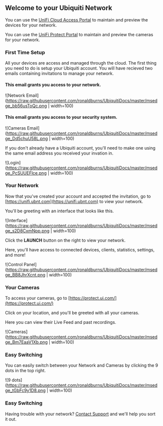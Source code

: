 ## Welcome to your Ubiquiti Network

You can use the [UniFi Cloud Access Portal](https://unifi.ubnt.com/) to maintain and preview the devices for your network.

You can use the [UniFi Protect Portal](https://protect.ui.com/) to maintain and preview the cameras for your network.

### First Time Setup

All your devices are access and managed through the cloud. The first thing you need to do is setup your Ubiquiti account.
You will have recieved two emails containing invitations to manage your network.

#### This email grants you access to your network.
![Network Email](https://raw.githubusercontent.com/ronaldburns/UbiquitiDocs/master/msedge_bb56usToQc.png | width=100)

#### This email grants you access to your security system.
![Cameras Email](https://raw.githubusercontent.com/ronaldburns/UbiquitiDocs/master/msedge_Dd5chuU58L.png | width=100)

If you don't already have a Ubiquiti account, you'll need to make one using the same email address you received your invation in.

![Login](https://raw.githubusercontent.com/ronaldburns/UbiquitiDocs/master/msedge_PcSUUEFlce.png | width=100)

### Your Network

Now that you've created your account and accepted the invitation, go to [https://unifi.ubnt.com](https://unifi.ubnt.com) to view your network.

You'll be greeting with an interface that looks like this.

![Interface](https://raw.githubusercontent.com/ronaldburns/UbiquitiDocs/master/msedge_s2D8CxmNpp.png | width=100)

Click the **LAUNCH** button on the right to view your network.

Here, you'll have access to connected devices, clients, statistics, settings, and more!

![Control Panel](https://raw.githubusercontent.com/ronaldburns/UbiquitiDocs/master/msedge_BB8JhrXcnt.png | width=100)

### Your Cameras

To access your cameras, go to [https://protect.ui.com/](https://protect.ui.com/)

Click on your location, and you'll be greeted with all your cameras.

Here you can view their Live Feed and past recordings.

![Cameras](https://raw.githubusercontent.com/ronaldburns/UbiquitiDocs/master/msedge_Bm7EaaV1Xb.png | width=100)

### Easy Switching

You can easily switch between your Network and Cameras by clicking the 9 dots in the top right.

![9 dots](https://raw.githubusercontent.com/ronaldburns/UbiquitiDocs/master/msedge_tGbFc9y1D8.png | width=100)


### Easy Switching

Having trouble with your network? [Contact Support](https://midcentury.com/sample-page/) and we'll help you sort it out.
